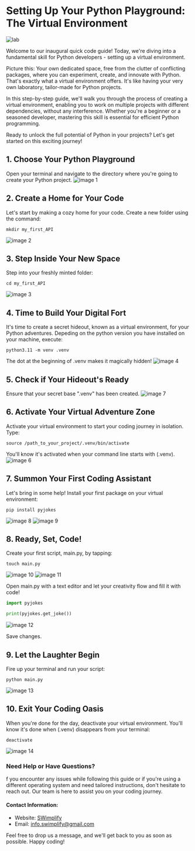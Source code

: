# Setting Up Your Python Playground: The Virtual Environment
![lab](/images/lab.jpg)


Welcome to our inaugural quick code guide! Today, we're diving into a fundamental skill for Python developers - setting up a virtual environment.

Picture this: Your own dedicated space, free from the clutter of conflicting packages, where you can experiment, create, and innovate with Python. That's exactly what a virtual environment offers. It's like having your very own laboratory, tailor-made for Python projects.

In this step-by-step guide, we'll walk you through the process of creating a virtual environment, enabling you to work on multiple projects with different dependencies, without any interference. Whether you're a beginner or a seasoned developer, mastering this skill is essential for efficient Python programming.

Ready to unlock the full potential of Python in your projects? Let's get started on this exciting journey!

## 1. Choose Your Python Playground
Open your terminal and navigate to the directory where you're going to create your Python project.
![image 1](/images/01.png)

## 2. Create a Home for Your Code
Let's start by making a cozy home for your code. Create a new folder using the command:
```console
mkdir my_first_API
```
![image 2](/images/02.png)

## 3. Step Inside Your New Space
Step into your freshly minted folder:
```console
cd my_first_API
```
![image 3](/images/03.png)

## 4. Time to Build Your Digital Fort
It's time to create a secret hideout, known as a virtual environment, for your Python adventures. Depeding on the python version you have installed on your machine, execute:
```console
python3.11 -m venv .venv
```
The dot at the beginning of .venv makes it magically hidden!
![image 4](/images/04.png)

## 5. Check if Your Hideout's Ready
Ensure that your secret base ".venv" has been created.
![image 7](/images/07.png)

## 6. Activate Your Virtual Adventure Zone
Activate your virtual environment to start your coding journey in isolation. Type:
```console
source /path_to_your_project/.venv/bin/activate
```
You'll know it's activated when your command line starts with (.venv).
![image 6](/images/06.png)

## 7. Summon Your First Coding Assistant
Let's bring in some help! Install your first package on your virtual environment:
```console
pip install pyjokes
```
![image 8](/images/08.png)
![image 9](/images/09.png)

## 8. Ready, Set, Code!
Create your first script, main.py, by tapping:
```
touch main.py
```
![image 10](/images/10.png)
![image 11](/images/11.png)

Open main.py with a text editor and let your creativity flow and fill it with code!
```python
import pyjokes

print(pyjokes.get_joke())

```
![image 12](/images/12.png)

Save changes.

## 9. Let the Laughter Begin
Fire up your terminal and run your script:
```console
python main.py
```
![image 13](/images/13.png)

## 10. Exit Your Coding Oasis
When you're done for the day, deactivate your virtual environment. You'll know it's done when (.venv) disappears from your terminal:
```console
deactivate
```
![image 14](/images/14.png)

### Need Help or Have Questions?
f you encounter any issues while following this guide or if you're using a different operating system and need tailored instructions, don't hesitate to reach out. Our team is here to assist you on your coding journey.
#### Contact Information:
* Website: [SWimplify](https://swimplify.co)
* Email: info.swimplify@gmail.com

Feel free to drop us a message, and we'll get back to you as soon as possible. Happy coding!